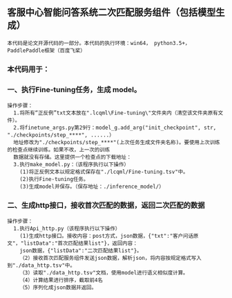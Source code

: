 ## 客服中心智能问答系统二次匹配服务组件（包括模型生成）  
    本代码是论文开源代码的一部分。本代码的执行环境：win64， python3.5+， PaddlePaddle框架（百度飞桨）    
   ### 本代码用于：  
 ### 一、执行Fine-tuning任务，生成 model。  
    操作步骤：  
      1.将所有“正反例”txt文本放在".lcqml\Fine-tuning\"文件夹内（清空该文件夹原有文件）。  
      2.将finetune_args.py第29行：model_g.add_arg("init_checkpoint", str,  "./checkpoints/step_****", ......）  
      地址修改为"./checkpoints/step_****"(上次任务生成文件夹名称)。要使用上次训练的检查点继续训练。如果不改，上一次的训练  
      数据就没有存储。这里提供一个检查点的下载地址：  
      3.执行make_model.py：（该程序执行以下操作）  
        (1)将正反例文本以规定格式保存在"./lcqml/Fine-tuning.tsv"中。  
        (2)执行Fine-tuning任务。  
        (3)生成model并保存。（保存地址：./inference_model/）  
### 二、生成http接口，接收首次匹配的数据，返回二次匹配的数据  
    操作步骤：  
      1.执行Api_http.py（该程序执行以下操作）  
        (1)生成http接口。接收内容：post方式，json数据，{"txt":"客户问话原文"，"listData":"首次匹配结果list"}，返回内容：  
        json数据，{"listData":"二次匹配结果list"}。  
        （2）接收首次匹配服务组件发送json数据，解析json，将内容按规定格式写入到"./data_http.tsv"中。  
        （3）读取"./data_http.tsv"文档，使用model进行语义相似度计算。  
        （4）计算结果进行排序，截取前4名  
        （5）序列化成json数据并返回。

